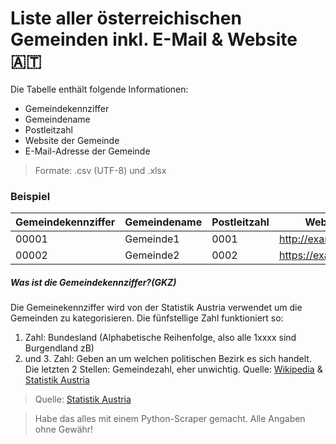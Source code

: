 # Liste aller österreichischen Gemeinden inkl. E-Mail & Website 🇦🇹

Die Tabelle enthält folgende Informationen:

* Gemeindekennziffer 
* Gemeindename 
* Postleitzahl
* Website der Gemeinde
* E-Mail-Adresse der Gemeinde

> Formate: .csv (UTF-8) und .xlsx

### Beispiel

| Gemeindekennziffer | Gemeindename | Postleitzahl | Website             | E-Mail              |
|--------------------|--------------|--------------|---------------------|---------------------|
| 00001              | Gemeinde1    | 0001         | http://example.com  | example@example.com |
| 00002              | Gemeinde2    | 0002         | https://example2.at | example@example2.at |

##### Was ist die Gemeindekennziffer?(GKZ)

Die Gemeinekennziffer wird von der Statistik Austria verwendet um die Gemeinden zu kategorisieren.
Die fünfstellige Zahl funktioniert so:
1. Zahl: Bundesland (Alphabetische Reihenfolge, also alle 1xxxx sind Burgendland zB)
2. und 3. Zahl: Geben an um welchen politischen Bezirk es sich handelt. 
Die letzten 2 Stellen: Gemeindezahl, eher unwichtig.
Quelle: [Wikipedia](https://de.wikipedia.org/wiki/Amtlicher_Gemeindeschl%C3%BCssel#%C3%96sterreich) & [Statistik Austria](https://www.statistik.at/web_de/klassifikationen/regionale_gliederungen/gemeinden/index.html)

> Quelle: [Statistik Austria](https://www.statistik.at/web_de/klassifikationen/regionale_gliederungen/gemeinden/index.html)

> Habe das alles mit einem Python-Scraper gemacht. Alle Angaben ohne Gewähr!

